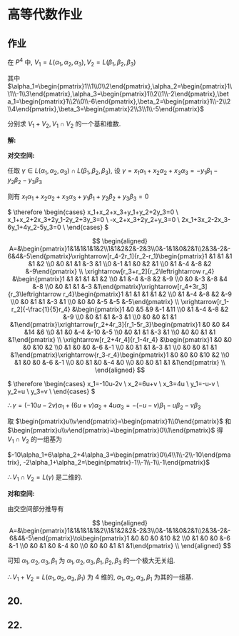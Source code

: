 # 高等代数作业

## 作业

在 $P^4$ 中, $V_1=L(\alpha_1,\alpha_2,\alpha_3), V_2=L(\beta_1,\beta_2,\beta_3)$ 

其中 $\alpha_1=\begin{pmatrix}1\\1\\0\\2\end{pmatrix},\alpha_2=\begin{pmatrix}1\\1\\-1\\3\end{pmatrix},\alpha_3=\begin{pmatrix}1\\2\\1\\-2\end{pmatrix},\beta_1=\begin{pmatrix}1\\2\\0\\-6\end{pmatrix},\beta_2=\begin{pmatrix}1\\-2\\2\\4\end{pmatrix},\beta_3=\begin{pmatrix}2\\3\\1\\-5\end{pmatrix}$

分别求 $V_1+V_2, V_1\cap V_2$ 的一个基和维数.

**解:**

**对交空间:**

任取 $\gamma \in L(\alpha_1, \alpha_2, \alpha_3)\cap L(\beta_1, \beta_2, \beta_3)$, 设 $\gamma=x_1\alpha_1+x_2\alpha_2+x_3\alpha_3=-y_1\beta_1-y_2\beta_2-y_3\beta_3$

则有 $x_1\alpha_1+x_2\alpha_2+x_3\alpha_3+y_1\beta_1+y_2\beta_2+y_3\beta_3=0$

$
\therefore
\begin{cases}
x_1+x_2+x_3+y_1+y_2+2y_3=0 \\
x_1+x_2+2x_3+2y_1-2y_2+3y_3=0 \\
-x_2+x_3+2y_2+y_3=0 \\
2x_1+3x_2-2x_3-6y_1+4y_2-5y_3=0 \\
\end{cases}
$

$$
\begin{aligned}
A=&\begin{pmatrix}1&1&1&1&1&2\\1&1&2&2&-2&3\\0&-1&1&0&2&1\\2&3&-2&-6&4&-5\end{pmatrix}\xrightarrow[r_4-2r_1]{r_2-r_1}\begin{pmatrix}1 &1 &1 &1 &1 &2 \\0 &0 &1 &1 &-3 &1 \\0 &-1 &1 &0 &2 &1 \\0 &1 &-4 &-8 &2 &-9\end{pmatrix} \\
\xrightarrow[r_3+r_2]{r_2\leftrightarrow r_4}
&\begin{pmatrix}1 &1 &1 &1 &1 &2 \\0 &1 &-4 &-8 &2 &-9 \\0 &0 &-3 &-8 &4 &-8 \\0 &0 &1 &1 &-3 &1\end{pmatrix}\xrightarrow[r_4+3r_3]{r_3\leftrightarrow r_4}\begin{pmatrix}1 &1 &1 &1 &1 &2 \\0 &1 &-4 &-8 &2 &-9 \\0 &0 &1 &1 &-3 &1 \\0 &0 &0 &-5 &-5 &-5\end{pmatrix} \\
\xrightarrow[r_1-r_2]{-\frac{1}{5}r_4}
&\begin{pmatrix}1 &0 &5 &9 &-1 &11 \\0 &1 &-4 &-8 &2 &-9 \\0 &0 &1 &1 &-3 &1 \\0 &0 &0 &1 &1 &1\end{pmatrix}\xrightarrow[r_2+4r_3]{r_1-5r_3}\begin{pmatrix}1 &0 &0 &4 &14 &6 \\0 &1 &0 &-4 &-10 &-5 \\0 &0 &1 &1 &-3 &1 \\0 &0 &0 &1 &1 &1\end{pmatrix} \\
\xrightarrow[r_2+4r_4]{r_1-4r_4}
&\begin{pmatrix}1 &0 &0 &0 &10 &2 \\0 &1 &0 &0 &-6 &-1 \\0 &0 &1 &1 &-3 &1 \\0 &0 &0 &1 &1 &1\end{pmatrix}\xrightarrow{r_3-r_4}\begin{pmatrix}1 &0 &0 &0 &10 &2 \\0 &1 &0 &0 &-6 &-1 \\0 &0 &1 &0 &-4 &0 \\0 &0 &0 &1 &1 &1\end{pmatrix} \\
\end{aligned}
$$

$
\therefore
\begin{cases}
x_1=-10u-2v \\
x_2=6u+v \\
x_3=4u \\
y_1=-u-v \\
y_2=u \\
y_3=v \\
\end{cases}
$

$\therefore \gamma=(-10u-2v)\alpha_1+(6u+v)\alpha_2+4u\alpha_3=-(-u-v)\beta_1-u\beta_2-v\beta_3$

取 $\begin{pmatrix}u\\v\end{pmatrix}=\begin{pmatrix}1\\0\end{pmatrix}$ 和 $\begin{pmatrix}u\\v\end{pmatrix}=\begin{pmatrix}0\\1\end{pmatrix}$ 得 $V_1\cap V_2$ 的一组基为

$-10\alpha_1+6\alpha_2+4\alpha_3=\begin{pmatrix}0\\4\\1\\-2\\-10\end{pmatrix}, -2\alpha_1+\alpha_2=\begin{pmatrix}-1\\-1\\-1\\-1\end{pmatrix}$

$\therefore V_1\cap V_2=L(\gamma)$ 是二维的.

**对和空间:**

由交空间部分推导有

$$
\begin{aligned}
A=&\begin{pmatrix}1&1&1&1&1&2\\1&1&2&2&-2&3\\0&-1&1&0&2&1\\2&3&-2&-6&4&-5\end{pmatrix}\to\begin{pmatrix}1 &0 &0 &0 &10 &2 \\0 &1 &0 &0 &-6 &-1 \\0 &0 &1 &0 &-4 &0 \\0 &0 &0 &1 &1 &1\end{pmatrix} \\
\end{aligned}
$$

可知 $\alpha_1,\alpha_2,\alpha_3,\beta_1$ 为 $\alpha_1,\alpha_2,\alpha_3,\beta_1,\beta_2,\beta_3$ 的一个极大无关组.

$\therefore V_1+V_2=L(\alpha_1,\alpha_2,\alpha_3,\beta_1)$ 为 4 维的, $\alpha_1,\alpha_2,\alpha_3,\beta_1$ 为其的一组基.


## 20.



## 22.

